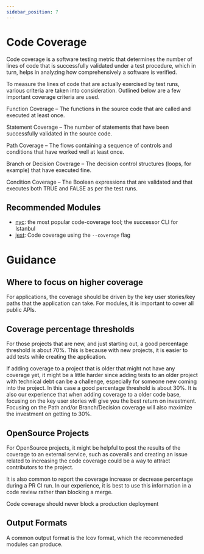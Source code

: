 ```yaml
---
sidebar_position: 7
---
```


# Code Coverage

Code coverage is a software testing metric that determines the number of lines of code that is successfully validated under a test procedure, which in turn, helps in analyzing how comprehensively a software is verified.

To measure the lines of code that are actually exercised by test runs, various criteria are taken into consideration. Outlined below are a few important coverage criteria are used.

Function Coverage – The functions in the source code that are called and executed at least once.

Statement Coverage – The number of statements that have been successfully validated in the source code.

Path Coverage – The flows containing a sequence of controls and conditions that have worked well at least once.

Branch or Decision Coverage – The decision control structures (loops, for example) that have executed fine.

Condition Coverage – The Boolean expressions that are validated and that executes both TRUE and FALSE as per the test runs.


## Recommended Modules

- [nyc][]: the most popular code-coverage tool; the successor CLI for Istanbul
- [jest][]: Code coverage using the `--coverage` flag

# Guidance

##  Where to focus on higher coverage

For applications, the coverage should be driven by the key user stories/key paths that the application can take.  For modules, it is important to cover all public APIs.



## Coverage percentage thresholds

For those projects that are new, and just starting out, a good percentage threshold is about 70%.  This is because with new projects, it is easier to add tests while creating the application.


If adding coverage to a project that is older that might not have any coverage yet, it might be a little harder since adding tests to an older project with technical debt can be a challenge, especially for someone new coming into the project.  In this case a good percentage threshold is about 30%.  It is also our experience that when adding coverage to a older code base, focusing on the key user stories will give you the best return on investment.  Focusing on the Path and/or Branch/Decision coverage will also maximize the investment on getting to 30%.


## OpenSource Projects

For OpenSource projects, it might be helpful to post the results of the coverage to an external service, such as coveralls and creating an issue related to increasing the code coverage could be a way to attract contributors to the project.

It is also common to report the coverage increase or decrease percentage during a PR CI run.  In our experience, it is best to use this information in a code review rather than blocking a merge.

Code coverage should never block a production deployment


## Output Formats

A common output format is the lcov format, which the recommeneded modules can produce.

[jest]: https://www.npmjs.com/package/jest
[nyc]: https://www.npmjs.com/package/nyc
